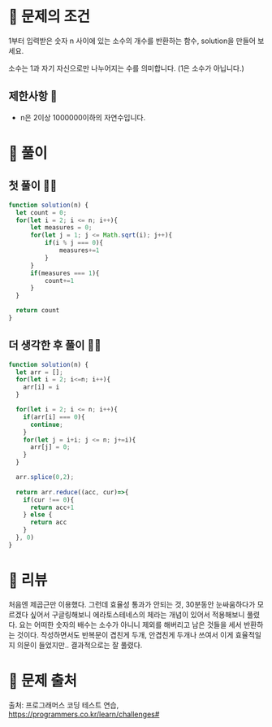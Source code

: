 # 📌 문제의 조건
1부터 입력받은 숫자 n 사이에 있는 소수의 개수를 반환하는 함수, solution을 만들어 보세요.

소수는 1과 자기 자신으로만 나누어지는 수를 의미합니다.
(1은 소수가 아닙니다.)
## 제한사항 🤔
* n은 2이상 1000000이하의 자연수입니다.

# 📌 풀이
## 첫 풀이 👨‍💻
```jsx
function solution(n) {
  let count = 0;
  for(let i = 2; i <= n; i++){
      let measures = 0;
      for(let j = 1; j <= Math.sqrt(i); j++){
          if(i % j === 0){
              measures+=1
          }
      }
      if(measures === 1){
          count+=1
      }
  }

  return count
}
```

## 더 생각한 후 풀이 👨‍💻

```jsx
function solution(n) {
  let arr = [];
  for(let i = 2; i<=n; i++){
    arr[i] = i
  }

  for(let i = 2; i <= n; i++){
    if(arr[i] === 0){
      continue;
    }
    for(let j = i+i; j <= n; j+=i){
      arr[j] = 0;
    }
  }

  arr.splice(0,2);
  
  return arr.reduce((acc, cur)=>{
    if(cur !== 0){
      return acc+1
    } else {
      return acc
    }
  }, 0)
}
```

# 📌 리뷰
처음엔 제곱근만 이용했다.
그런데 효율성 통과가 안되는 것,
30분동안 눈싸움하다가 모르겠다 싶어서 구글링해보니 에라토스테네스의 체라는 개념이 있어서 적용해보니 풀렸다.
요는 어떠한 숫자의 배수는 소수가 아니니 제외를 해버리고 남은 것들을 세서 반환하는 것이다.
작성하면서도 반복문이 겹친게 두개, 안겹친게 두개나 쓰여서 이게 효율적일지 의문이 들었지만..
결과적으로는 잘 풀렸다.



# 📌 문제 출처
출처: 프로그래머스 코딩 테스트 연습, https://programmers.co.kr/learn/challenges# 

